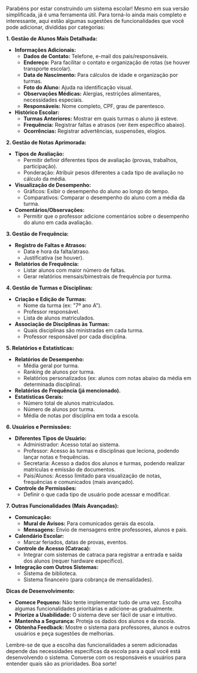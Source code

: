 Parabéns por estar construindo um sistema escolar! Mesmo em sua versão simplificada, já é uma ferramenta útil. Para torná-lo ainda mais completo e interessante, aqui estão algumas sugestões de funcionalidades que você pode adicionar, divididas por categorias:

**1. Gestão de Alunos Mais Detalhada:**

*   **Informações Adicionais:**
    *   **Dados de Contato:** Telefone, e-mail dos pais/responsáveis.
    *   **Endereço:** Para facilitar o contato e organização de rotas (se houver transporte escolar).
    *   **Data de Nascimento:** Para cálculos de idade e organização por turmas.
    *   **Foto do Aluno:** Ajuda na identificação visual.
    *   **Observações Médicas:** Alergias, restrições alimentares, necessidades especiais.
    *   **Responsáveis:** Nome completo, CPF, grau de parentesco.
*   **Histórico Escolar:**
    *   **Turmas Anteriores:** Mostrar em quais turmas o aluno já esteve.
    *   **Frequência:** Registrar faltas e atrasos (ver item específico abaixo).
    *   **Ocorrências:** Registrar advertências, suspensões, elogios.

**2. Gestão de Notas Aprimorada:**

*   **Tipos de Avaliação:**
    *   Permitir definir diferentes tipos de avaliação (provas, trabalhos, participação).
    *   Ponderação: Atribuir pesos diferentes a cada tipo de avaliação no cálculo da média.
*   **Visualização de Desempenho:**
    *   Gráficos: Exibir o desempenho do aluno ao longo do tempo.
    *   Comparativos: Comparar o desempenho do aluno com a média da turma.
*   **Comentários/Observações:**
    *   Permitir que o professor adicione comentários sobre o desempenho do aluno em cada avaliação.

**3. Gestão de Frequência:**

*   **Registro de Faltas e Atrasos:**
    *   Data e hora da falta/atraso.
    *   Justificativa (se houver).
*   **Relatórios de Frequência:**
    *   Listar alunos com maior número de faltas.
    *   Gerar relatórios mensais/bimestrais de frequência por turma.

**4. Gestão de Turmas e Disciplinas:**

*   **Criação e Edição de Turmas:**
    *   Nome da turma (ex: "7º ano A").
    *   Professor responsável.
    *   Lista de alunos matriculados.
*   **Associação de Disciplinas às Turmas:**
    *   Quais disciplinas são ministradas em cada turma.
    *   Professor responsável por cada disciplina.

**5. Relatórios e Estatísticas:**

*   **Relatórios de Desempenho:**
    *   Média geral por turma.
    *   Ranking de alunos por turma.
    *   Relatórios personalizados (ex: alunos com notas abaixo da média em determinada disciplina).
*   **Relatórios de Frequência (já mencionado).**
*   **Estatísticas Gerais:**
    *   Número total de alunos matriculados.
    *   Número de alunos por turma.
    *   Média de notas por disciplina em toda a escola.

**6. Usuários e Permissões:**

*   **Diferentes Tipos de Usuário:**
    *   Administrador: Acesso total ao sistema.
    *   Professor: Acesso às turmas e disciplinas que leciona, podendo lançar notas e frequências.
    *   Secretaria: Acesso a dados dos alunos e turmas, podendo realizar matrículas e emissão de documentos.
    *   Pais/Alunos: Acesso limitado para visualização de notas, frequências e comunicados (mais avançado).
*   **Controle de Permissões:**
    *   Definir o que cada tipo de usuário pode acessar e modificar.

**7. Outras Funcionalidades (Mais Avançadas):**

*   **Comunicação:**
    *   **Mural de Avisos:** Para comunicados gerais da escola.
    *   **Mensagens:** Envio de mensagens entre professores, alunos e pais.
*   **Calendário Escolar:**
    *   Marcar feriados, datas de provas, eventos.
*   **Controle de Acesso (Catraca):**
    *   Integrar com sistemas de catraca para registrar a entrada e saída dos alunos (requer hardware específico).
*   **Integração com Outros Sistemas:**
    *   Sistema de biblioteca.
    *   Sistema financeiro (para cobrança de mensalidades).

**Dicas de Desenvolvimento:**

*   **Comece Pequeno:** Não tente implementar tudo de uma vez. Escolha algumas funcionalidades prioritárias e adicione-as gradualmente.
*   **Priorize a Usabilidade:** O sistema deve ser fácil de usar e intuitivo.
*   **Mantenha a Segurança:** Proteja os dados dos alunos e da escola.
*   **Obtenha Feedback:** Mostre o sistema para professores, alunos e outros usuários e peça sugestões de melhorias.

Lembre-se de que a escolha das funcionalidades a serem adicionadas depende das necessidades específicas da escola para a qual você está desenvolvendo o sistema. Converse com os responsáveis e usuários para entender quais são as prioridades. Boa sorte!

